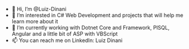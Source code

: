 - 👋 Hi, I’m @Luiz-Dinani
- 👀 I’m interested in C# Web Development and projects that will help me learn more about it
- 🌱 I’m currently working with Dotnet Core and Framework, PlSQL, Angular and a little bit of ASP with VBScript
- 📫 You can reach me on LinkedIn: Luiz Dinani

<!---
Luiz-Dinani/Luiz-Dinani is a ✨ special ✨ repository because its `README.md` (this file) appears on your GitHub profile.
You can click the Preview link to take a look at your changes.
--->
